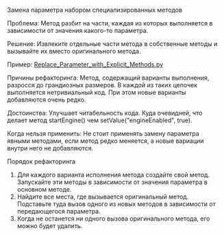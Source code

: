 Замена параметра набором специализированных методов

Проблема: Метод разбит на части, каждая из которых выполняется в зависимости от значения какого-то параметра.

Решение: Извлеките отдельные части метода в собственные методы и вызывайте их вместо оригинального метода.

Пример: <a href="https://github.com/helenasilkina/refactoring/blob/master/Replace_Parameter_with_Explicit_Methods.py">Replace_Parameter_with_Explicit_Methods.py</a>

Причины рефакторинга: Метод, содержащий варианты выполнения, разросся до грандиозных размеров. В каждой из таких цепочек выполняется нетривиальный код. При этом новые варианты добавляются очень редко.

Достоинства: Улучшает читабельность кода. Куда очевидней, что делает метод startEngine() чем setValue("engineEnabled", true).

Когда нельзя применить: Не стоит применять замену параметра явными методами, если метод редко меняется, а новые вариации внутри него не добавляются.

Порядок рефакторинга

1. Для каждого варианта исполнения метода создайте свой метод. Запускайте эти методы в зависимости от значения параметра в основном методе.
2. Найдите все места, где вызывается оригинальный метод. Подставьте туда вызов одного из новых методов в зависимости от передающегося параметра.
3. Когда не останется ни одного вызова оригинального метода, его можно будет удалить.
